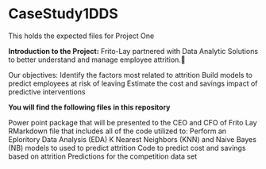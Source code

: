 # CaseStudy1DDS
This holds the expected files for Project One


**Introduction to the Project:**
Frito-Lay partnered with Data Analytic Solutions to better understand and manage employee attrition.

Our objectives:
   Identify the factors most related to attrition
   Build models to predict employees at risk of leaving
   Estimate the cost and savings impact of predictive interventions

**You will find the following files in this repository**

Power point package that will be presented to the CEO and CFO of Frito Lay
RMarkdown file that includes all of the code utilized to:
   Perform an Eploritory Data Analysis (EDA)
   K Nearest Neighbors (KNN) and Naive Bayes (NB) models to used to predict attrition
   Code to predict cost and savings based on attrition
   Predictions for the competition data set

